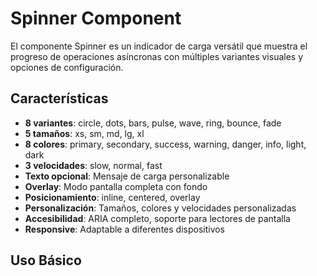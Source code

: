 # Spinner Component

El componente Spinner es un indicador de carga versátil que muestra el progreso de operaciones asíncronas con múltiples variantes visuales y opciones de configuración.

## Características

- **8 variantes**: circle, dots, bars, pulse, wave, ring, bounce, fade
- **5 tamaños**: xs, sm, md, lg, xl
- **8 colores**: primary, secondary, success, warning, danger, info, light, dark
- **3 velocidades**: slow, normal, fast
- **Texto opcional**: Mensaje de carga personalizable
- **Overlay**: Modo pantalla completa con fondo
- **Posicionamiento**: inline, centered, overlay
- **Personalización**: Tamaños, colores y velocidades personalizadas
- **Accesibilidad**: ARIA completo, soporte para lectores de pantalla
- **Responsive**: Adaptable a diferentes dispositivos

## Uso Básico
